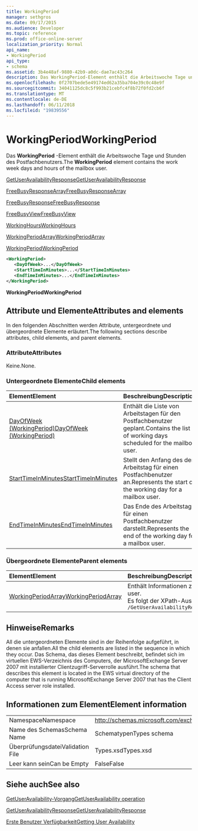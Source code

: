 ```yaml
---
title: WorkingPeriod
manager: sethgros
ms.date: 09/17/2015
ms.audience: Developer
ms.topic: reference
ms.prod: office-online-server
localization_priority: Normal
api_name:
- WorkingPeriod
api_type:
- schema
ms.assetid: 3b4e48af-9880-42b9-a0dc-dae7ac43c264
description: Das WorkingPeriod-Element enthält die Arbeitswoche Tage und Stunden des Postfachbenutzers.
ms.openlocfilehash: 0f2707bede5e49174ed62a35ba704e39c0c48e9f
ms.sourcegitcommit: 34041125dc8c5f993b21cebfc4f8b72f0fd2cb6f
ms.translationtype: MT
ms.contentlocale: de-DE
ms.lasthandoff: 06/11/2018
ms.locfileid: "19839556"
---
```

# <a name="workingperiod"></a><span data-ttu-id="9c6b7-103">WorkingPeriod</span><span class="sxs-lookup"><span data-stu-id="9c6b7-103">WorkingPeriod</span></span>

<span data-ttu-id="9c6b7-104">Das **WorkingPeriod** -Element enthält die Arbeitswoche Tage und Stunden des Postfachbenutzers.</span><span class="sxs-lookup"><span data-stu-id="9c6b7-104">The **WorkingPeriod** element contains the work week days and hours of the mailbox user.</span></span> 
  
[<span data-ttu-id="9c6b7-105">GetUserAvailabilityResponse</span><span class="sxs-lookup"><span data-stu-id="9c6b7-105">GetUserAvailabilityResponse</span></span>](getuseravailabilityresponse.md)
  
[<span data-ttu-id="9c6b7-106">FreeBusyResponseArray</span><span class="sxs-lookup"><span data-stu-id="9c6b7-106">FreeBusyResponseArray</span></span>](freebusyresponsearray.md)
  
[<span data-ttu-id="9c6b7-107">FreeBusyResponse</span><span class="sxs-lookup"><span data-stu-id="9c6b7-107">FreeBusyResponse</span></span>](freebusyresponse.md)
  
[<span data-ttu-id="9c6b7-108">FreeBusyView</span><span class="sxs-lookup"><span data-stu-id="9c6b7-108">FreeBusyView</span></span>](freebusyview.md)
  
[<span data-ttu-id="9c6b7-109">WorkingHours</span><span class="sxs-lookup"><span data-stu-id="9c6b7-109">WorkingHours</span></span>](workinghours-ex15websvcsotherref.md)
  
[<span data-ttu-id="9c6b7-110">WorkingPeriodArray</span><span class="sxs-lookup"><span data-stu-id="9c6b7-110">WorkingPeriodArray</span></span>](workingperiodarray.md)
  
[<span data-ttu-id="9c6b7-111">WorkingPeriod</span><span class="sxs-lookup"><span data-stu-id="9c6b7-111">WorkingPeriod</span></span>](workingperiod.md)
  
```xml
<WorkingPeriod>
   <DayOfWeek>...</DayOfWeek>
   <StartTimeInMinutes>...</StartTimeInMinutes>
   <EndTimeInMinutes>...</EndTimeInMinutes>
</WorkingPeriod>
```

 <span data-ttu-id="9c6b7-112">**WorkingPeriod**</span><span class="sxs-lookup"><span data-stu-id="9c6b7-112">**WorkingPeriod**</span></span>
## <a name="attributes-and-elements"></a><span data-ttu-id="9c6b7-113">Attribute und Elemente</span><span class="sxs-lookup"><span data-stu-id="9c6b7-113">Attributes and elements</span></span>

<span data-ttu-id="9c6b7-114">In den folgenden Abschnitten werden Attribute, untergeordnete und übergeordnete Elemente erläutert.</span><span class="sxs-lookup"><span data-stu-id="9c6b7-114">The following sections describe attributes, child elements, and parent elements.</span></span>
  
### <a name="attributes"></a><span data-ttu-id="9c6b7-115">Attribute</span><span class="sxs-lookup"><span data-stu-id="9c6b7-115">Attributes</span></span>

<span data-ttu-id="9c6b7-116">Keine.</span><span class="sxs-lookup"><span data-stu-id="9c6b7-116">None.</span></span>
  
### <a name="child-elements"></a><span data-ttu-id="9c6b7-117">Untergeordnete Elemente</span><span class="sxs-lookup"><span data-stu-id="9c6b7-117">Child elements</span></span>

|<span data-ttu-id="9c6b7-118">**Element**</span><span class="sxs-lookup"><span data-stu-id="9c6b7-118">**Element**</span></span>|<span data-ttu-id="9c6b7-119">**Beschreibung**</span><span class="sxs-lookup"><span data-stu-id="9c6b7-119">**Description**</span></span>|
|:-----|:-----|
|[<span data-ttu-id="9c6b7-120">DayOfWeek (WorkingPeriod)</span><span class="sxs-lookup"><span data-stu-id="9c6b7-120">DayOfWeek (WorkingPeriod)</span></span>](dayofweek-workingperiod.md) <br/> |<span data-ttu-id="9c6b7-121">Enthält die Liste von Arbeitstagen für den Postfachbenutzer geplant.</span><span class="sxs-lookup"><span data-stu-id="9c6b7-121">Contains the list of working days scheduled for the mailbox user.</span></span>  <br/> |
|[<span data-ttu-id="9c6b7-122">StartTimeInMinutes</span><span class="sxs-lookup"><span data-stu-id="9c6b7-122">StartTimeInMinutes</span></span>](starttimeinminutes.md) <br/> |<span data-ttu-id="9c6b7-123">Stellt den Anfang des den Arbeitstag für einen Postfachbenutzer an.</span><span class="sxs-lookup"><span data-stu-id="9c6b7-123">Represents the start of the working day for a mailbox user.</span></span>  <br/> |
|[<span data-ttu-id="9c6b7-124">EndTimeInMinutes</span><span class="sxs-lookup"><span data-stu-id="9c6b7-124">EndTimeInMinutes</span></span>](endtimeinminutes.md) <br/> |<span data-ttu-id="9c6b7-125">Das Ende des Arbeitstags für einen Postfachbenutzer darstellt.</span><span class="sxs-lookup"><span data-stu-id="9c6b7-125">Represents the end of the working day for a mailbox user.</span></span>  <br/> |
   
### <a name="parent-elements"></a><span data-ttu-id="9c6b7-126">Übergeordnete Elemente</span><span class="sxs-lookup"><span data-stu-id="9c6b7-126">Parent elements</span></span>

|<span data-ttu-id="9c6b7-127">**Element**</span><span class="sxs-lookup"><span data-stu-id="9c6b7-127">**Element**</span></span>|<span data-ttu-id="9c6b7-128">**Beschreibung**</span><span class="sxs-lookup"><span data-stu-id="9c6b7-128">**Description**</span></span>|
|:-----|:-----|
|[<span data-ttu-id="9c6b7-129">WorkingPeriodArray</span><span class="sxs-lookup"><span data-stu-id="9c6b7-129">WorkingPeriodArray</span></span>](workingperiodarray.md) <br/> |<span data-ttu-id="9c6b7-130">Enthält Informationen zu Perioden für den Postfachbenutzer arbeiten.</span><span class="sxs-lookup"><span data-stu-id="9c6b7-130">Contains working period information for the mailbox user.</span></span>  <br/> <span data-ttu-id="9c6b7-131">Es folgt der XPath-Ausdruck, der dieses Element:</span><span class="sxs-lookup"><span data-stu-id="9c6b7-131">The following is the XPath expression to this element:</span></span>  <br/>  `/GetUserAvailabilityResponse/FreeBusyResponseArray/FreeBusyResponse/FreeBusyView/WorkingHours/WorkingPeriodArray` <br/> |
   
## <a name="remarks"></a><span data-ttu-id="9c6b7-132">Hinweise</span><span class="sxs-lookup"><span data-stu-id="9c6b7-132">Remarks</span></span>

<span data-ttu-id="9c6b7-133">All die untergeordneten Elemente sind in der Reihenfolge aufgeführt, in denen sie anfallen.</span><span class="sxs-lookup"><span data-stu-id="9c6b7-133">All the child elements are listed in the sequence in which they occur.</span></span> <span data-ttu-id="9c6b7-134">Das Schema, das dieses Element beschreibt, befindet sich im virtuellen EWS-Verzeichnis des Computers, der MicrosoftExchange Server 2007 mit installierter Clientzugriff-Serverrolle ausführt.</span><span class="sxs-lookup"><span data-stu-id="9c6b7-134">The schema that describes this element is located in the EWS virtual directory of the computer that is running MicrosoftExchange Server 2007 that has the Client Access server role installed.</span></span>
  
## <a name="element-information"></a><span data-ttu-id="9c6b7-135">Informationen zum Element</span><span class="sxs-lookup"><span data-stu-id="9c6b7-135">Element information</span></span>

|||
|:-----|:-----|
|<span data-ttu-id="9c6b7-136">Namespace</span><span class="sxs-lookup"><span data-stu-id="9c6b7-136">Namespace</span></span>  <br/> |http://schemas.microsoft.com/exchange/services/2006/types  <br/> |
|<span data-ttu-id="9c6b7-137">Name des Schemas</span><span class="sxs-lookup"><span data-stu-id="9c6b7-137">Schema Name</span></span>  <br/> |<span data-ttu-id="9c6b7-138">Schematypen</span><span class="sxs-lookup"><span data-stu-id="9c6b7-138">Types schema</span></span>  <br/> |
|<span data-ttu-id="9c6b7-139">Überprüfungsdatei</span><span class="sxs-lookup"><span data-stu-id="9c6b7-139">Validation File</span></span>  <br/> |<span data-ttu-id="9c6b7-140">Types.xsd</span><span class="sxs-lookup"><span data-stu-id="9c6b7-140">Types.xsd</span></span>  <br/> |
|<span data-ttu-id="9c6b7-141">Leer kann sein</span><span class="sxs-lookup"><span data-stu-id="9c6b7-141">Can be Empty</span></span>  <br/> |<span data-ttu-id="9c6b7-142">False</span><span class="sxs-lookup"><span data-stu-id="9c6b7-142">False</span></span>  <br/> |
   
## <a name="see-also"></a><span data-ttu-id="9c6b7-143">Siehe auch</span><span class="sxs-lookup"><span data-stu-id="9c6b7-143">See also</span></span>



[<span data-ttu-id="9c6b7-144">GetUserAvailability-Vorgang</span><span class="sxs-lookup"><span data-stu-id="9c6b7-144">GetUserAvailability operation</span></span>](getuseravailability-operation.md)
  
[<span data-ttu-id="9c6b7-145">GetUserAvailabilityResponse</span><span class="sxs-lookup"><span data-stu-id="9c6b7-145">GetUserAvailabilityResponse</span></span>](getuseravailabilityresponse.md)


[<span data-ttu-id="9c6b7-146">Erste Benutzer Verfügbarkeit</span><span class="sxs-lookup"><span data-stu-id="9c6b7-146">Getting User Availability</span></span>](http://msdn.microsoft.com/library/d4133fcb-9b0f-4e6b-aadf-a389da83516a%28Office.15%29.aspx)

